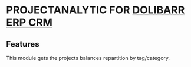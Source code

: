 # PROJECTANALYTIC FOR [DOLIBARR ERP CRM](https://www.dolibarr.org)

## Features

This module gets the projects balances repartition by tag/category.